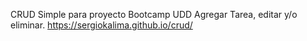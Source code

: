 CRUD Simple para proyecto Bootcamp UDD
Agregar Tarea, editar y/o eliminar.
https://sergiokalima.github.io/crud/
